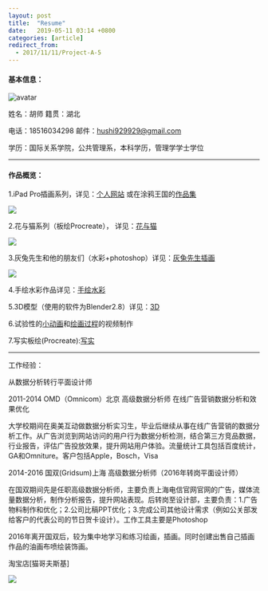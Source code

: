 ```yaml
---
layout: post
title:  "Resume"
date:   2019-05-11 03:14 +0800
categories: [article]
redirect_from:
  - 2017/11/11/Project-A-5
---
```


#### 基本信息：

<img src="http://wx1.sinaimg.cn/large/698f3196gy1g2yu5qluh1j203c03cmx6.jpg" alt="avatar" style="margin-left: 0;">



姓名：胡师        籍贯：湖北

电话：18516034298   邮件：hushi929929@gmail.com

学历：国际关系学院，公共管理系，本科学历，管理学学士学位



------



#### 作品概览：

1.iPad Pro插画系列，详见：[个人网站]( https://hushi929.github.io/drawing/DailyPracticeInFeb) 或在涂鸦王国的[作品集](https://www.gracg.com/hushi)

![](http://wx4.sinaimg.cn/mw690/698f3196gy1g2yu6ilpxhj21ay0bqwtb.jpg)

2.花与猫系列（板绘Procreate）， 详见：[花与猫](https://hushi929.github.io/drawing/FlowersAndCats)   

![](http://wx1.sinaimg.cn/mw690/698f3196gy1g2yu5jwk70j21jq0ap4h4.jpg)

3.灰兔先生和他的朋友们（水彩+photoshop）详见：[灰兔先生插画]( https://hushi929.github.io/drawing/Mr.GreyRabbitIllustration)

![](http://wx3.sinaimg.cn/mw690/698f3196gy1g2yu5jxsilj21850cdgyr.jpg)

4.手绘水彩作品详见：[手绘水彩](https://hushi929.github.io/drawing/WatercolorThirdPeriod)

5.3D模型（使用的软件为Blender2.8）详见：[3D](https://hushi929.github.io/drawing/ArtProjectForthPeriod)

6.试验性的[小动画](https://hushi929.github.io/video/Animations)和[绘画过程](https://hushi929.github.io/video/Video)的视频制作

7.写实板绘(Procreate):[写实](https://hushi929.github.io/drawing/PracticeInMarch)



------



工作经验：

从数据分析转行平面设计师

2011-2014 OMD（Omnicom）北京 高级数据分析师 在线广告营销数据分析和效果优化

大学校期间在奥美互动做数据分析实习生，毕业后继续从事在线广告营销的数据分析工作。从广告浏览到网站访问的用户行为数据分析检测，结合第三方竞品数据，行业报告，评估广告投放效果，提升网站用户体验。流量统计工具包括百度统计，GA和Omniture。客户包括Apple，Bosch，Visa

2014-2016 国双(Gridsum)上海 高级数据分析师（2016年转岗平面设计师）

在国双期间先是任职高级数据分析师，主要负责上海电信官网官网的广告，媒体流量数据分析，制作分析报告，提升网站表现。后转岗至设计部，主要负责：1.广告物料制作和优化；2.公司比稿PPT优化；3.完成公司其他设计需求（例如公关部发给客户的代表公司的节日贺卡设计）。工作工具主要是Photoshop

2016年离开国双后，较为集中地学习和练习绘画，插画。同时创建出售自己插画作品的油画布喷绘装饰画。

淘宝店[猫哥夫斯基] 

![](http://wx4.sinaimg.cn/mw690/698f3196gy1g2yu5dezikj21gu0u07wi.jpg)







